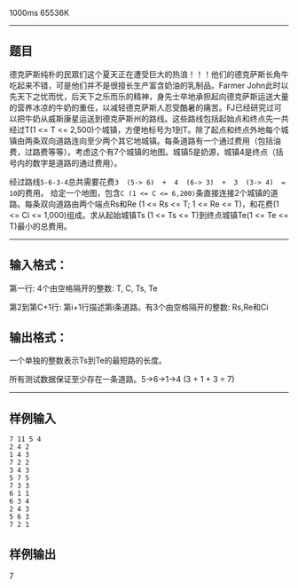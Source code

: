  1000ms  65536K
******************** 
## **题目**
德克萨斯纯朴的民眾们这个夏天正在遭受巨大的热浪！！！他们的德克萨斯长角牛吃起来不错，可是他们并不是很擅长生产富含奶油的乳制品。Farmer John此时以先天下之忧而忧，后天下之乐而乐的精神，身先士卒地承担起向德克萨斯运送大量的营养冰凉的牛奶的重任，以减轻德克萨斯人忍受酷暑的痛苦。FJ已经研究过可以把牛奶从威斯康星运送到德克萨斯州的路线。这些路线包括起始点和终点先一共经过T(1 <= T <= 2,500)个城镇，方便地标号为1到T。除了起点和终点外地每个城镇由两条双向道路连向至少两个其它地城镇。每条道路有一个通过费用（包括油费，过路费等等）。考虑这个有7个城镇的地图。城镇5是奶源，城镇4是终点（括号内的数字是道路的通过费用）。

经过路线`5-6-3-4`总共需要花费`3  (5-> 6)  +  4  (6-> 3)  +  3  (3-> 4)  =  10`的费用。 给定一个地图，包含`C (1 <= C <= 6,200)`条直接连接2个城镇的道路。每条双向道路由两个端点Rs和Re (1 <= Rs <= T; 1 <= Re <= T)，和花费(1 <= Ci <= 1,000)组成。求从起始城镇Ts (1 <= Ts <= T)到终点城镇Te(1 <= Te <= T)最小的总费用。

**************

## **输入格式：**

第一行: 4个由空格隔开的整数: T, C, Ts, Te

第2到第C+1行: 第i+1行描述第i条道路。有3个由空格隔开的整数: Rs,Re和Ci

## **输出格式：**

一个单独的整数表示Ts到Te的最短路的长度。

所有测试数据保证至少存在一条道路。5->6->1->4 (3 + 1 + 3 = 7)

**************
## **样例输入**
```
7 11 5 4
2 4 2
1 4 3
7 2 2
3 4 3
5 7 5
7 3 3
6 1 1
6 3 4
2 4 3
5 6 3
7 2 1
```

## **样例输出**

7
